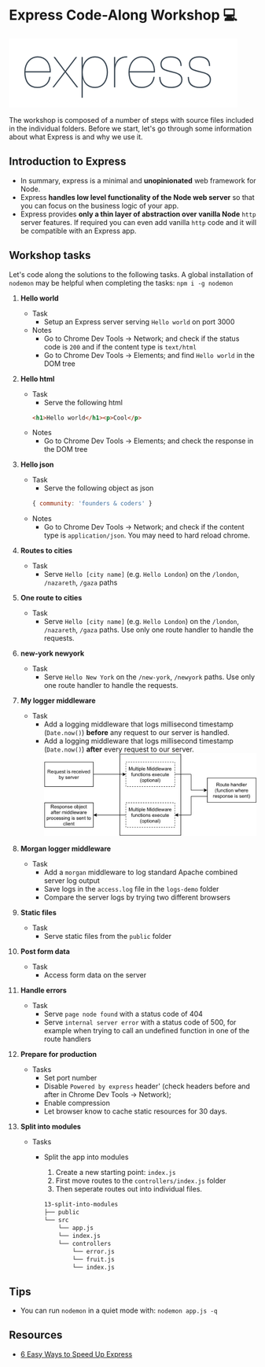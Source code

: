# Express Code-Along Workshop 💻

![express logo](./images/express-logo.png)

The workshop is composed of a number of steps with source files included in the individual folders. Before we start, let's go through some information about what Express is and why we use it.


## Introduction to Express
- In summary, express is a minimal and **unopinionated** web framework for Node.
- Express **handles low level functionality of the Node web server** so that you can focus on the business logic of your app.
- Express provides **only a thin layer of abstraction over vanilla Node** `http` server features. If required you can even add vanilla `http` code and it will be compatible with an Express app.


## Workshop tasks

Let's code along the solutions to the following tasks. A global installation of `nodemon` may be helpful when completing the tasks: `npm i -g nodemon`

1. **Hello world**
    - Task
      - Setup an Express server serving `Hello world` on port 3000
    - Notes
      - Go to Chrome Dev Tools -> Network; and check if the status code is `200` and if the content type is `text/html`
      - Go to Chrome Dev Tools -> Elements; and find `Hello world` in the DOM tree

1. **Hello html**
    - Task
      - Serve the following html
      ```html
      <h1>Hello world</h1><p>Cool</p>
      ```
    - Notes
      - Go to Chrome Dev Tools -> Elements; and check the response in the DOM tree

1. **Hello json**
    - Task
      - Serve the following object as json
      ```js
      { community: 'founders & coders' }
      ```
    - Notes
      - Go to Chrome Dev Tools -> Network; and check if the content type is `application/json`. You may need to hard reload chrome.

1. **Routes to cities**
    - Task
      - Serve `Hello [city name]` (e.g. `Hello London`) on the `/london`, `/nazareth`, `/gaza` paths

1. **One route to cities**
    - Task
      - Serve `Hello [city name]` (e.g. `Hello London`) on the `/london`, `/nazareth`, `/gaza` paths. Use only one route handler to handle the requests.

1. **new-york newyork**
    - Task
      - Serve `Hello New York` on the `/new-york`, `/newyork` paths. Use only one route handler to handle the requests.

1. **My logger middleware**
    - Task
      - Add a logging middleware that logs millisecond timestamp (`Date.now()`) **before** any request to our server is handled.
      - Add a logging middleware that logs millisecond timestamp (`Date.now()`) **after** every request to our server.
      ![middleware flow](./images/middleware.jpg)

1. **Morgan logger middleware**
    - Task
      - Add a `morgan` middleware to log standard Apache combined server log output
      - Save logs in the `access.log` file in the `logs-demo` folder
      - Compare the server logs by trying two different browsers

1. **Static files**
    - Task
      - Serve static files from the `public` folder

1. **Post form data**
    - Task
      - Access form data on the server

1. **Handle errors**
    - Task
      - Serve `page node found` with a status code of 404
      - Serve `internal server error` with a status code of 500, for example when trying to call an undefined function in one of the route handlers

1. **Prepare for production**
    - Tasks
      - Set port number
      - Disable `Powered by express` header' (check headers before and after in Chrome Dev Tools -> Network);
      - Enable compression
      - Let browser know to cache static resources for 30 days.

1. **Split into modules**
    - Tasks
      - Split the app into modules
        1. Create a new starting point: `index.js`
        2. First move routes to the `controllers/index.js` folder
        3. Then seperate routes out into individual files.

        ```
        13-split-into-modules
        ├── public
        └── src
            └── app.js
            └── index.js
            └── controllers
                └── error.js
                └── fruit.js
                └── index.js
        ```


## Tips

- You can run `nodemon` in a quiet mode with: `nodemon app.js -q`


## Resources

- [6 Easy Ways to Speed Up Express](http://stackabuse.com/6-easy-ways-to-speed-up-express/)
